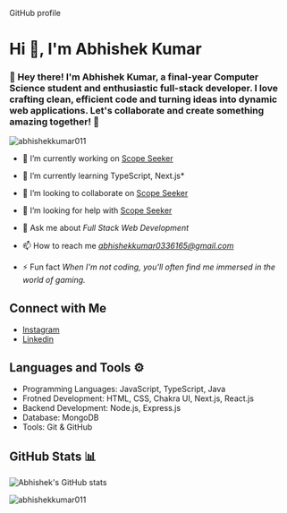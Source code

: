 GitHub profile <h1 align="flex-start">Hi 👋, I'm Abhishek Kumar</h1>
<h3 align="flex-start">👋 Hey there! I'm Abhishek Kumar, a final-year Computer Science student and enthusiastic full-stack developer. I love crafting clean, efficient code and turning ideas into dynamic web applications. Let's collaborate and create something amazing together! 🚀</h3>

<p align="left"> <img src="https://komarev.com/ghpvc/?username=abhishekkumar011&label=Profile%20views&color=0e75b6&style=flat" alt="abhishekkumar011" /> </p>

- 🔭 I’m currently working on [Scope Seeker](https://github.com/scopeseeker/scopeseeker-frontend)

- 🌱 I’m currently learning TypeScript, Next.js*

- 👯 I’m looking to collaborate on [Scope Seeker](https://github.com/scopeseeker/scopeseeker-frontend)

- 🤝 I’m looking for help with [Scope Seeker](https://github.com/scopeseeker/scopeseeker-frontend)

- 💬 Ask me about *Full Stack Web Development*

- 📫 How to reach me *abhishekkumar0336165@gmail.com*

- ⚡ Fun fact *When I'm not coding, you'll often find me immersed in the world of gaming.*


## Connect with Me
- [Instagram](https://www.instagram.com/its_abhishek0124/) <br/>
- [Linkedin](https://www.linkedin.com/in/abhishek-kumar-1644b824b/) <br/>

## Languages and Tools ⚙
* Programming Languages: JavaScript, TypeScript, Java
* Frotned Development: HTML, CSS, Chakra UI, Next.js, React.js
* Backend Development: Node.js, Express.js
* Database: MongoDB
* Tools: Git & GitHub

## GitHub Stats 📊
![Abhishek's GitHub stats](https://github-profile-summary-cards.vercel.app/api/cards/profile-details?username=abhishekkumar011&theme=dark&hide_border=true)<br>

<p><img align="center" src="https://github-readme-streak-stats.herokuapp.com/?user=abhishekkumar011&theme=dark&hide_border=true" alt="abhishekkumar011" /></p>
